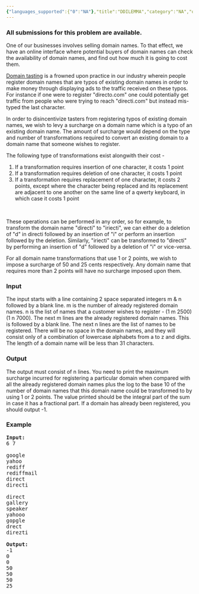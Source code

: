 ```yaml
---
{"languages_supported":{"0":"NA"},"title":"DDILEMMA","category":"NA","old_version":true,"problem_code":"DDILEMMA","tags":{"0":"NA"},"layout":"problem"}
---
```


<h3> All submissions for this problem are available. </h3><p>One of our businesses involves selling domain names. To that effect, we have an online interface where potential buyers of domain names can check the availability of domain names, and find out how much it is going to cost them.</p>

<p><a href="http://en.wikipedia.org/wiki/Domain_tasting">Domain tasting</a> is a frowned upon practice in our industry wherein people register domain names that are typos of existing domain names in order to make money through displaying ads to the traffic received on these typos. For instance if one were to register "directo.com" one could potentially get traffic from people who were trying to reach "directi.com" but instead mis-typed the last character.</p>

<p>In order to disincentivize tasters from registering typos of existing domain names, we wish to levy a surcharge on a domain name which is a typo of an existing domain name. The amount of surcharge would depend on the type and number of transformations required to convert an existing domain to a domain name that someone wishes to register.</p>

<p>The following type of transformations exist alongwith their cost -</p>
<ol>
<li>If a transformation requires insertion of one character, it costs 1 point</li>
<li>If a transformation requires deletion of one character, it costs 1 point</li>
<li>If a transformation requires replacement of one character, it costs 2 points, except where the character being replaced and its replacement are adjacent to one another on the same line of a qwerty keyboard, in which case it costs 1 point</li>
</ol>
<br />

<p>These operations can be performed in any order, so for example, to transform the domain name "directi" to "iriecti", we can either do a deletion of "d" in directi followed by an insertion of "i" or perform an insertion followed by the deletion. Similarly, "iriecti" can be transformed to "directi" by performing an insertion of "d" followed by a deletion of "i" or vice-versa.</p>

<p>For all domain name transformations that use 1 or 2 points, we wish to impose a surcharge of 50 and 25 cents respectively. Any domain name that requires more than 2 points will have no surcharge imposed upon them.</p>

<h3>Input</h3>
<p>The input starts with a line containing 2 space separated integers m &amp; n followed by a blank line. m is the number of already registered domain names. n is the list of names that a customer wishes to register - (1     m     2500) (1     n     7000). The next m lines are the already registered domain names. This is followed by a blank line. The next n lines are the list of names to be registered. There will be no space in the domain names, and they will consist only of a combination of lowercase alphabets from a to z and digits. The length of a domain name will be less than 31 characters.</p>

<h3>Output</h3>
<p>The output must consist of n lines. You need to print the maximum surcharge incurred for registering a particular domain when compared with all the already registered domain names plus the log to the base 10 of the number of domain names that this domain name could be transformed to by using 1 or 2 points. The value printed should be the integral part of the sum in case it has a fractional part. If a domain has already been registered, you should output -1.</p>

<h3>Example</h3>

<pre>
<b>Input:</b>
6 7

google
yahoo
rediff
rediffmail
direct
directi

direct
gallery
speaker
yahooo
gopgle
drect
direzti

<b>Output:</b>
-1
0
0
50
50
50
25

</pre>    